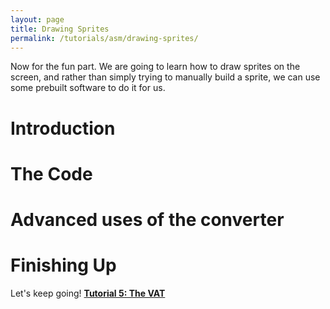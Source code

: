 ```yaml
---
layout: page
title: Drawing Sprites
permalink: /tutorials/asm/drawing-sprites/
---
```


Now for the fun part. We are going to learn how to draw sprites on the screen, and rather than simply trying to manually build a sprite, we can use some prebuilt software to do it for us.

# Introduction

# The Code

# Advanced uses of the converter

# Finishing Up

Let's keep going! [**Tutorial 5: The VAT**]({{site.baseurl}}/tutorials/asm/the-vat/)